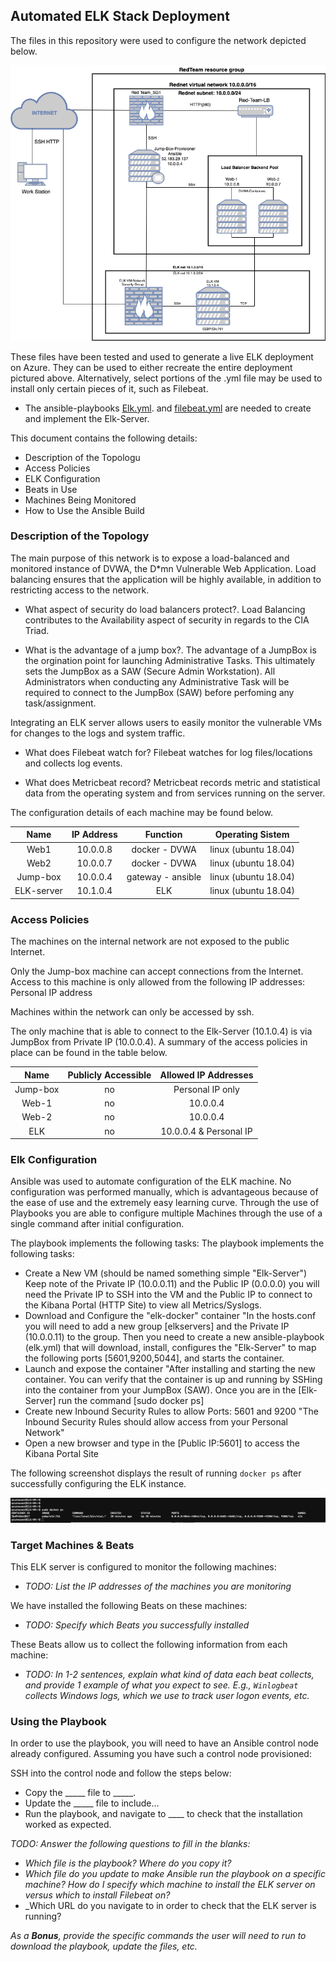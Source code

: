 ## Automated ELK Stack Deployment

The files in this repository were used to configure the network depicted below.

![Diagram](Images/Cloud_Infrastructure_Diagram.png)

These files have been tested and used to generate a live ELK deployment on Azure. They can be used to either recreate the entire deployment pictured above. Alternatively, select portions of the .yml file may be used to install only certain pieces of it, such as Filebeat.

* The ansible-playbooks [Elk.yml](Ansible-Playbooks/Install-ELK). and [filebeat.yml](Ansible-Playbooks/Filebeat-playbook.yml) are needed to create and implement the Elk-Server.

This document contains the following details:
* Description of the Topologu
* Access Policies
* ELK Configuration
* Beats in Use
* Machines Being Monitored
* How to Use the Ansible Build


### Description of the Topology

The main purpose of this network is to expose a load-balanced and monitored instance of DVWA, the D*mn Vulnerable Web Application.
Load balancing ensures that the application will be highly available, in addition to restricting access to the network.

* What aspect of security do load balancers protect?.
Load Balancing contributes to the Availability aspect of security in regards to the CIA Triad.

* What is the advantage of a jump box?.
The advantage of a JumpBox is the orgination point for launching Administrative Tasks. This ultimately sets the JumpBox as a SAW (Secure Admin Workstation). All Administrators when conducting any Administrative Task will be required to connect to the JumpBox (SAW) before perfoming any task/assignment. 

Integrating an ELK server allows users to easily monitor the vulnerable VMs for changes to the logs and system traffic.
* What does Filebeat watch for? 
Filebeat watches for log files/locations and collects log events.

* What does Metricbeat record?
Metricbeat records metric and statistical data from the operating system and from services running on the server.

The configuration details of each machine may be found below.


|    Name    | IP Address |      Function     |   Operating Sistem   |
|:----------:|:----------:|:-----------------:|:--------------------:|
| Web1       | 10.0.0.8   | docker - DVWA     | linux (ubuntu 18.04) |
| Web2       | 10.0.0.7   | docker - DVWA     | linux (ubuntu 18.04) |
| Jump-box   | 10.0.0.4   | gateway - ansible | linux (ubuntu 18.04) |
| ELK-server | 10.1.0.4   | ELK               | linux (ubuntu 18.04) |

### Access Policies

The machines on the internal network are not exposed to the public Internet. 

Only the Jump-box machine can accept connections from the Internet. Access to this machine is only allowed from the following IP addresses:
Personal IP address

Machines within the network can only be accessed by ssh.

The only machine that is able to connect to the Elk-Server (10.1.0.4) is via JumpBox from Private IP (10.0.0.4).
A summary of the access policies in place can be found in the table below.

|   Name   | Publicly Accessible |  Allowed IP Addresses  |
|:--------:|:-------------------:|:----------------------:|
| Jump-box |          no         | Personal IP only       |
| Web-1    |          no         | 10.0.0.4               |
| Web-2    |          no         | 10.0.0.4               |
| ELK      |          no         | 10.0.0.4 & Personal IP |

### Elk Configuration

Ansible was used to automate configuration of the ELK machine. No configuration was performed manually, which is advantageous because of the ease of use and the extremely easy learning curve. Through the use of Playbooks you are able to configure multiple Machines through the use of a single command after initial configuration.

The playbook implements the following tasks:
The playbook implements the following tasks:

* Create a New VM (should be named something simple "Elk-Server") Keep note of the Private IP (10.0.0.11) and the Public IP (0.0.0.0) you will need the Private IP to SSH into the VM and the Public IP to connect to the Kibana Portal (HTTP Site) to view all Metrics/Syslogs.
* Download and Configure the "elk-docker" container "In the hosts.conf you will need to add a new group [elkservers] and the Private IP (10.0.0.11) to the group. Then you need to create a new ansible-playbook (elk.yml) that will download, install, configures the "Elk-Server" to map the following ports [5601,9200,5044], and starts the container.
* Launch and expose the container "After installing and starting the new container. You can verify that the container is up and running by SSHing into the container from your JumpBox (SAW). Once you are in the [Elk-Server] run the command [sudo docker ps]
* Create new Inbound Security Rules to allow Ports: 5601 and 9200 "The Inbound Security Rules should allow access from your Personal Network"
* Open a new browser and type in the [Public IP:5601] to access the Kibana Portal Site

The following screenshot displays the result of running `docker ps` after successfully configuring the ELK instance.

![TODO: Update the path with the name of your screenshot of docker ps output](Images/docker_ps_output.png)

### Target Machines & Beats
This ELK server is configured to monitor the following machines:
- _TODO: List the IP addresses of the machines you are monitoring_

We have installed the following Beats on these machines:
- _TODO: Specify which Beats you successfully installed_

These Beats allow us to collect the following information from each machine:
- _TODO: In 1-2 sentences, explain what kind of data each beat collects, and provide 1 example of what you expect to see. E.g., `Winlogbeat` collects Windows logs, which we use to track user logon events, etc._

### Using the Playbook
In order to use the playbook, you will need to have an Ansible control node already configured. Assuming you have such a control node provisioned: 

SSH into the control node and follow the steps below:
- Copy the _____ file to _____.
- Update the _____ file to include...
- Run the playbook, and navigate to ____ to check that the installation worked as expected.

_TODO: Answer the following questions to fill in the blanks:_
- _Which file is the playbook? Where do you copy it?_
- _Which file do you update to make Ansible run the playbook on a specific machine? How do I specify which machine to install the ELK server on versus which to install Filebeat on?_
- _Which URL do you navigate to in order to check that the ELK server is running?

_As a **Bonus**, provide the specific commands the user will need to run to download the playbook, update the files, etc._

